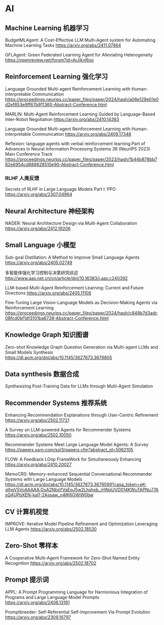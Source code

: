 # AI
## Machine Learning 机器学习
BudgetMLAgent: A Cost-Effective LLM Multi-Agent system for Automating Machine Learning Tasks
https://arxiv.org/abs/2411.07464

GFLAgent: Green Federated Learning Agent for Alleviating Heterogeneity
https://openreview.net/forum?id=ArJikvI6xo

## Reinforcement Learning 强化学习
Language Grounded Multi-agent Reinforcement Learning with Human-interpretable Communication
https://proceedings.neurips.cc/paper_files/paper/2024/hash/a06e129e01e0d2ef853e9ff67b911360-Abstract-Conference.html

MARLIN: Multi-Agent Reinforcement Learning Guided by Language-Based Inter-Robot Negotiation
https://arxiv.org/abs/2410.14383

Language Grounded Multi-agent Reinforcement Learning with Human-interpretable Communication
https://arxiv.org/abs/2409.17348

Reflexion: language agents with verbal reinforcement learning
Part of Advances in Neural Information Processing Systems 36 (NeurIPS 2023) Main Conference Track
https://proceedings.neurips.cc/paper_files/paper/2023/hash/1b44b878bb782e6954cd888628510e90-Abstract-Conference.html

### RLHF 人类反馈
Secrets of RLHF in Large Language Models Part I: PPO
https://arxiv.org/abs/2307.04964

## Neural Architecture 神经架构
NADER: Neural Architecture Design via Multi-Agent Collaboration
https://arxiv.org/abs/2412.19206

## Small Language 小模型
Sub-goal Distillation: A Method to Improve Small Language Agents
https://arxiv.org/abs/2405.02749

多智能体强化学习控制与决策研究综述
http://www.aas.net.cn/cn/article/doi/10.16383/j.aas.c240392

LLM-based Multi-Agent Reinforcement Learning: Current and Future Directions
https://arxiv.org/abs/2405.11106

Fine-Tuning Large Vision-Language Models as Decision-Making Agents via Reinforcement Learning
https://proceedings.neurips.cc/paper_files/paper/2024/hash/c848b7d3adc08fcd0bf1df3101ba6728-Abstract-Conference.html

## Knowledge Graph 知识图谱
Zero-shot Knowledge Graph Question Generation via Multi-agent LLMs and Small Models Synthesis
https://dl.acm.org/doi/abs/10.1145/3627673.3679805

## Data synthesis 数据合成
Synthesizing Post-Training Data for LLMs through Multi-Agent Simulation

## Recommender Systems 推荐系统
Enhancing Recommendation Explanations through User-Centric Refinement
https://arxiv.org/abs/2502.11721

A Survey on LLM-powered Agents for Recommender Systems
https://arxiv.org/abs/2502.10050

Recommender Systems Meet Large Language Model Agents: A Survey
https://papers.ssrn.com/sol3/papers.cfm?abstract_id=5062105

FLOW: A Feedback LOop FrameWork for Simultaneously Enhancing 
https://arxiv.org/abs/2410.20027

MemoCRS: Memory-enhanced Sequential Conversational Recommender Systems with Large Language Models
https://dl.acm.org/doi/abs/10.1145/3627673.3679599?casa_token=eK-gIhpV5VcAAAAA:GsA2NbsYVaEqJ5w2Lhshxb_rHNqUVD014KWuTAPNu77AsQ4UPbXEN-kal1-2Assaw_n4IK6GWiW0bw

## CV 计算机视觉
IMPROVE: Iterative Model Pipeline Refinement and Optimization Leveraging LLM Agents
https://arxiv.org/abs/2502.18530

## Zero-Shot 零样本
A Cooperative Multi-Agent Framework for Zero-Shot Named Entity Recognition
https://arxiv.org/abs/2502.18702

## Prompt 提示词
APPL: A Prompt Programming Language for Harmonious Integration of Programs and Large Language Model Prompts
https://arxiv.org/abs/2406.13161

Promptbreeder: Self-Referential Self-Improvement Via Prompt Evolution
https://arxiv.org/abs/2309.16797
